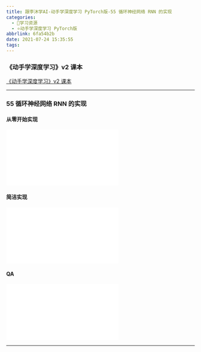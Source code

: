 ```yaml
---
title: 跟李沐学AI-动手学深度学习 PyTorch版-55 循环神经网络 RNN 的实现
categories:
  - 🌙学习资源
  - ⭐动手学深度学习 PyTorch版
abbrlink: 6fa54b2b
date: 2021-07-24 15:35:55
tags:
---
```


### 《动手学深度学习》v2 课本

[《动手学深度学习》v2 课本](http://zh.d2l.ai/)

***

### 55 循环神经网络 RNN 的实现

#### 从零开始实现

<iframe src="//player.bilibili.com/player.html?aid=546870213&bvid=BV1kq4y1H7sw&cid=375716632&page=1" scrolling="no" border="0" frameborder="no" framespacing="0" allowfullscreen="true"> </iframe>

<!--more-->

#### 简洁实现

<iframe src="//player.bilibili.com/player.html?aid=546870213&bvid=BV1kq4y1H7sw&cid=375753563&page=2" scrolling="no" border="0" frameborder="no" framespacing="0" allowfullscreen="true"> </iframe>

#### QA

<iframe src="//player.bilibili.com/player.html?aid=546870213&bvid=BV1kq4y1H7sw&cid=375755169&page=3" scrolling="no" border="0" frameborder="no" framespacing="0" allowfullscreen="true"> </iframe>

***
